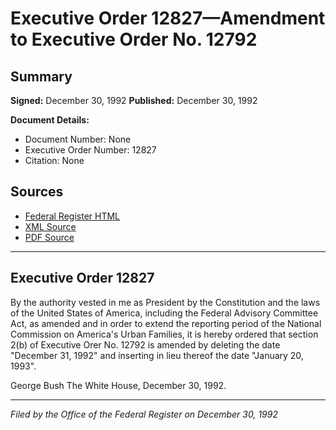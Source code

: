 # Executive Order 12827—Amendment to Executive Order No. 12792

## Summary

**Signed:** December 30, 1992
**Published:** December 30, 1992

**Document Details:**
- Document Number: None
- Executive Order Number: 12827
- Citation: None

## Sources
- [Federal Register HTML](https://www.presidency.ucsb.edu/documents/executive-order-12827-amendment-executive-order-no-12792)
- [XML Source](None)
- [PDF Source](None)

---

## Executive Order 12827

By the authority vested in me as President by the Constitution and the laws of the United States of America, including the Federal Advisory Committee Act, as amended and in order to extend the reporting period of the National Commission on America's Urban Families, it is hereby ordered that section 2(b) of Executive Orer No. 12792 is amended by deleting the date "December 31, 1992" and inserting in lieu thereof the date "January 20, 1993".

George Bush
The White House,
December 30, 1992.

---

*Filed by the Office of the Federal Register on December 30, 1992*
